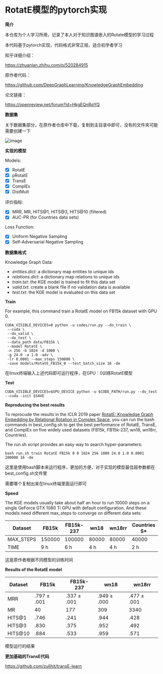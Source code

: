 
# RotatE模型的pytorch实现

**简介**

本仓库为个人学习所用，记录了本人对于知识图谱嵌入的Rotate模型的学习过程

本代码基于pytorch实现，代码格式非常正规，适合初学者学习

知乎详细介绍：

https://zhuanlan.zhihu.com/p/520284915

原作者代码：

https://github.com/DeepGraphLearning/KnowledgeGraphEmbedding

论文链接：

https://openreview.net/forum?id=HkgEQnRqYQ

**数据集**

关于数据集部分，在原作者仓库中下载，复制到主目录中即可，没有的文件夹可能需要创建一下

![image](https://user-images.githubusercontent.com/68625084/170436074-c3b3dcc2-1b18-4154-a1e5-f7d68cbce48a.png)


**实现的模型**

Models:
 - [x] RotatE
 - [x] pRotatE
 - [x] TransE
 - [x] ComplEx
 - [x] DistMult

评价指标:

 - [x] MRR, MR, HITS@1, HITS@3, HITS@10 (filtered)
 - [x] AUC-PR (for Countries data sets)

Loss Function:

 - [x] Uniform Negative Sampling
 - [x] Self-Adversarial Negative Sampling

**数据集格式**

Knowledge Graph Data:
 - *entities.dict*: a dictionary map entities to unique ids
 - *relations.dict*: a dictionary map relations to unique ids
 - *train.txt*: the KGE model is trained to fit this data set
 - *valid.txt*: create a blank file if no validation data is available
 - *test.txt*: the KGE model is evaluated on this data set

**Train**

For example, this command train a RotatE model on FB15k dataset with GPU 0.
```
CUDA_VISIBLE_DEVICES=0 python -u codes/run.py --do_train \
 --cuda \
 --do_valid \
 --do_test \
 --data_path data/FB15k \
 --model RotatE \
 -n 256 -b 1024 -d 1000 \
 -g 24.0 -a 1.0 -adv \
 -lr 0.0001 --max_steps 150000 \
 -save models/RotatE_FB15k_0 --test_batch_size 16 -de
```

在linux终端输入上述代码即可运行程序，在GPU：0训练RotatE模型

**Test**

    CUDA_VISIBLE_DEVICES=$GPU_DEVICE python -u $CODE_PATH/run.py --do_test --cuda -init $SAVE

**Reproducing the best results**

To reprocude the results in the ICLR 2019 paper [RotatE: Knowledge Graph Embedding by Relational Rotation in Complex Space](https://openreview.net/forum?id=HkgEQnRqYQ), you can run the bash commands in best_config.sh to get the best performance of RotatE, TransE, and ComplEx on five widely used datasets (FB15k, FB15k-237, wn18, wn18rr, Countries).

The run.sh script provides an easy way to search hyper-parameters:

    bash run.sh train RotatE FB15k 0 0 1024 256 1000 24.0 1.0 0.0001 200000 16 -de
    
这里是使用bash脚本来运行程序，更加的方便，对于实现的模型最佳超参数都在best_config.sh文件里

需要哪个复制出来在linux终端里面运行即可

**Speed**

The KGE models usually take about half an hour to run 10000 steps on a single GeForce GTX 1080 Ti GPU with default configuration. And these models need different max_steps to converge on different data sets:

| Dataset | FB15k | FB15k-237 | wn18 | wn18rr | Countries S* |
|-------------|-------------|-------------|-------------|-------------|-------------|
|MAX_STEPS| 150000 | 100000 | 80000 | 80000 | 40000 | 
|TIME| 9 h | 6 h | 4 h | 4 h | 2 h | 

这是原作者根据不同模型的训练时间

**Results of the RotatE model**

| Dataset | FB15k | FB15k-237 | wn18 | wn18rr |
|-------------|-------------|-------------|-------------|-------------|
| MRR | .797 ± .001 | .337 ± .001 | .949 ± .000 |.477 ± .001
| MR | 40 | 177 | 309 | 3340 |
| HITS@1 | .746 | .241 | .944 | .428 |
| HITS@3 | .830 | .375 | .952 | .492 |
| HITS@10 | .884 | .533 | .959 | .571 |

模型运行的结果

**更加基础的TransE代码**

https://github.com/zulihit/transE-learn

